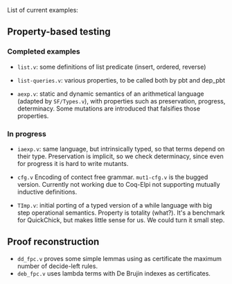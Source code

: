 List of current examples:

## Property-based testing
### Completed examples
- `list.v`: some definitions of list predicate (insert, ordered, reverse)

- `list-queries.v`: various properties, to be called both by pbt and dep_pbt

- `aexp.v`: static and dynamic semantics of an arithmetical language (adapted
by `SF/Types.v`), with properties such as preservation, progress,
determinacy. Some mutations are introduced that falsifies those properties.

### In progress
- `iaexp.v`: same language, but intrinsically typed, so that terms depend on their
type. Preservation is implicit, so we check determinacy, since even for
progress it is hard to write mutants.

- `cfg.v` Encoding of contect free grammar. `mut1-cfg.v` is the bugged
version. Currently not working due to Coq-Elpi not supporting mutually
inductive definitions.

- `TImp.v`: initial porting of a typed version of a while language with big step
operational semantics. Property is totality (what?). It's a benchmark for
QuickChick, but makes little sense for us. We could turn it small step.

## Proof reconstruction
- `dd_fpc.v` proves some simple lemmas using as certificate the maximum number of decide-left rules.
- `deb_fpc.v` uses lambda terms with De Brujin indexes as certificates.